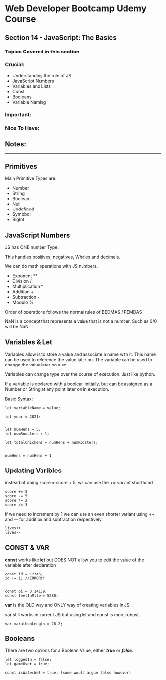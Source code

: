 # Web Developer Bootcamp Udemy Course

## Section 14 - JavaScript: The Basics

### Topics Covered in this section

### Crucial:
 - Understanding the role of JS
 - JavaScript Numbers
 - Variables and Lists
 - Const
 - Booleans
 - Variable Naming

### Important: 


### Nice To Have:


## Notes:
- - -

## Primitives
Main Primitive Types are: 

- Number
- String
- Boolean
- Null
- Undefined
- Symbbol
- BigInt


## JavaScript Numbers
JS has ONE number Type.

This handles positives, negatives, Wholes and decimals.

We can do math operations with JS numbers.

- Exponent **
- Division /
- Multiplication *
- Addition +
- Subtraction -
- Modulo %

Order of operations follows the normal rules of BEDMAS / PEMDAS

NaN is a concept that represents a value that is not a number. Such as 0/0 will be NaN

## Variables & Let
Variables allow is to store a value and associate a name with it. 
This name can be used to reference the value later on. The variable can be used to change the value later on also.

Variables can change type over the course of execution. Just like python.

If a variable is declared with a boolean initially, but can be assigned as a Number or String at any point 
later on in execution.

Basic Syntax:

```
let variableName = value;

let year = 2021;


let numHens = 5;
let numRoosters = 1;

let totalChickens = numHens + numRoosters;


numHens = numHens + 1

```

## Updating Varibles
instead of doing score = score + 5, we can use the += variant shorthand
```
score += 5
score -= 5
score *= 2
score /= 3
```

if we need to increment by 1 we can use an even shorter variant using ++ and -- for addition and subtraction respectively.
```
lives++
lives--
```


## CONST & VAR
**const** works like **let** but DOES NOT allow you to edit the value of the variable after declaration

```
const id = 12345;
id += 1; //ERROR!!


const pi = 3.14159;
const feetInMile = 5280;

```
**var** is the OLD way and ONLY way of creating variables in JS.

var still works in current JS but using let and const is more robust.

```
var marathonLength = 26.2;
```

## Booleans
There are two options for a Boolean Value, either ***true*** or ***false***.
```
let loggedIn = false;
let gameOver = true;

const isWaterWet = true; (some would argue false however)
```






